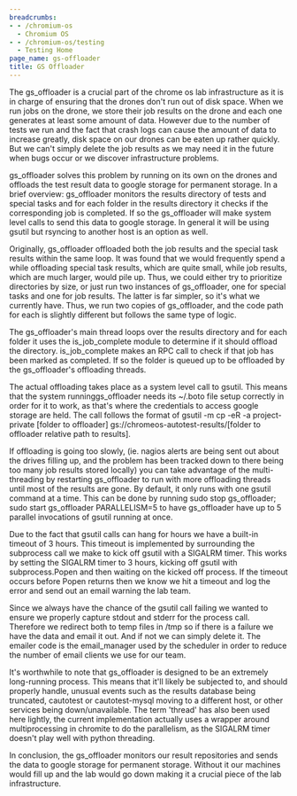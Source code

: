 ```yaml
---
breadcrumbs:
- - /chromium-os
  - Chromium OS
- - /chromium-os/testing
  - Testing Home
page_name: gs-offloader
title: GS Offloader
---
```


The gs_offloader is a crucial part of the chrome os lab infrastructure as it is
in charge of ensuring that the drones don't run out of disk space. When we run
jobs on the drone, we store their job results on the drone and each one
generates at least some amount of data. However due to the number of tests we
run and the fact that crash logs can cause the amount of data to increase
greatly, disk space on our drones can be eaten up rather quickly. But we can't
simply delete the job results as we may need it in the future when bugs occur or
we discover infrastructure problems.

gs_offloader solves this problem by running on its own on the drones and
offloads the test result data to google storage for permanent storage. In a
brief overview: gs_offloader monitors the results directory of tests and special
tasks and for each folder in the results directory it checks if the
corresponding job is completed. If so the gs_offloader will make system level
calls to send this data to google storage. In general it will be using gsutil
but rsyncing to another host is an option as well.

Originally, gs_offloader offloaded both the job results and the special task
results within the same loop. It was found that we would frequently spend a
while offloading special task results, which are quite small, while job results,
which are much larger, would pile up. Thus, we could either try to prioritize
directories by size, or just run two instances of gs_offloader, one for special
tasks and one for job results. The latter is far simpler, so it's what we
currently have. Thus, we run two copies of gs_offloader, and the code path for
each is slightly different but follows the same type of logic.

The gs_offloader's main thread loops over the results directory and for each
folder it uses the is_job_complete module to determine if it should offload the
directory. is_job_complete makes an RPC call to check if that job has been
marked as completed. If so the folder is queued up to be offloaded by the
gs_offloader's offloading threads.

The actual offloading takes place as a system level call to gsutil. This means
that the system runninggs_offloader needs its ~/.boto file setup correctly in
order for it to work, as that's where the credentials to access google storage
are held. The call follows the format of gsutil -m cp -eR -a project-private
\[folder to offloader\] gs://chromeos-autotest-results/\[folder to offloader
relative path to results\].

If offloading is going too slowly, (ie. nagios alerts are being sent out about
the drives filling up, and the problem has been tracked down to there being too
many job results stored locally) you can take advantage of the multi-threading
by restarting gs_offloader to run with more offloading threads until most of the
results are gone. By default, it only runs with one gsutil command at a time.
This can be done by running sudo stop gs_offloader; sudo start gs_offloader
PARALLELISM=5 to have gs_offloader have up to 5 parallel invocations of gsutil
running at once.

Due to the fact that gsutil calls can hang for hours we have a built-in timeout
of 3 hours. This timeout is implemented by surrounding the subprocess call we
make to kick off gsutil with a SIGALRM timer. This works by setting the SIGALRM
timer to 3 hours, kicking off gsutil with subprocess.Popen and then waiting on
the kicked off process. If the timeout occurs before Popen returns then we know
we hit a timeout and log the error and send out an email warning the lab team.

Since we always have the chance of the gsutil call failing we wanted to ensure
we properly capture stdout and stderr for the process call. Therefore we
redirect both to temp files in /tmp so if there is a failure we have the data
and email it out. And if not we can simply delete it. The emailer code is the
email_manager used by the scheduler in order to reduce the number of email
clients we use for our team.

It's worthwhile to note that gs_offloader is designed to be an extremely
long-running process. This means that it'll likely be subjected to, and should
properly handle, unusual events such as the results database being truncated,
cautotest or cautotest-mysql moving to a different host, or other services being
down/unavailable. The term 'thread' has also been used here lightly, the current
implementation actually uses a wrapper around multiprocessing in chromite to do
the parallelism, as the SIGALRM timer doesn't play well with python threading.

In conclusion, the gs_offloader monitors our result repositories and sends the
data to google storage for permanent storage. Without it our machines would fill
up and the lab would go down making it a crucial piece of the lab
infrastructure.
